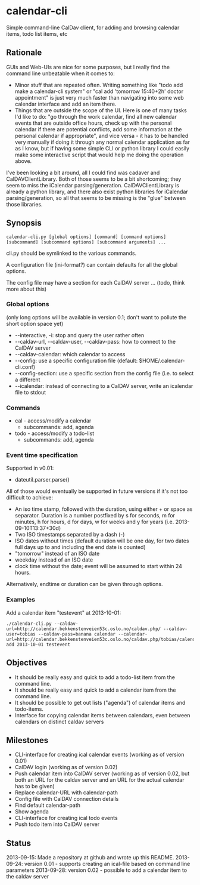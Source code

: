 calendar-cli
============

Simple command-line CalDav client, for adding and browsing calendar items, todo list items, etc

Rationale
---------

GUIs and Web-UIs are nice for some purposes, but I really find the command line unbeatable when it comes to:

* Minor stuff that are repeated often.  Writing something like "todo add make a calendar-cli system" or "cal add 'tomorrow 15:40+2h' doctor appointment" is just very much faster than navigating into some web calendar interface and add an item there.
* Things that are outside the scope of the UI.  Here is one of many tasks I'd like to do: "go through the work calendar, find all new calendar events that are outside office hours, check up with the personal calendar if there are potential conflicts, add some information at the personal calendar if appropriate", and vice versa - it has to be handled very manually if doing it through any normal calendar application as far as I know, but if having some simple CLI or python library I could easily make some interactive script that would help me doing the operation above.

I've been looking a bit around, all I could find was cadaver and CalDAVClientLibrary.  Both of those seems to be a bit shortcoming; they seem to miss the iCalendar parsing/generation.  CalDAVClientLibrary is already a python library, and there also exist python libraries for iCalendar parsing/generation, so all that seems to be missing is the "glue" between those libraries.

Synopsis
--------

    calendar-cli.py [global options] [command] [command options] [subcommand] [subcommand options] [subcommand arguments] ...

cli.py should be symlinked to the various commands.

A configuration file (ini-format?) can contain defaults for all the global options.

The config file may have a section for each CalDAV server ... (todo, think more about this)

### Global options

(only long options will be available in version 0.1; don't want to pollute the short option space yet)

* --interactive, -i: stop and query the user rather often
* --caldav-url, --caldav-user, --caldav-pass: how to connect to the CalDAV server
* --caldav-calendar: which calendar to access
* --config: use a specific configuration file (default: $HOME/.calendar-cli.conf)
* --config-section: use a specific section from the config file (i.e. to select a different 
* --icalendar: instead of connecting to a CalDAV server, write an icalendar file to stdout

### Commands

* cal - access/modify a calendar
    * subcommands: add, agenda
* todo - access/modify a todo-list
    * subcommands: add, agenda

### Event time specification

Supported in v0.01:

* dateutil.parser.parse()

All of those would eventually be supported in future versions if it's not too difficult to achieve:

* An iso time stamp, followed with the duration, using either + or space as separator.  Duration is a number postfixed by s for seconds, m for minutes, h for hours, d for days, w for weeks and y for years (i.e. 2013-09-10T13:37+30d)
* Two ISO timestamps separated by a dash (-)
* ISO dates without times (default duration will be one day, for two dates full days up to and including the end date is counted)
* "tomorrow" instead of an ISO date
* weekday instead of an ISO date
* clock time without the date; event will be assumed to start within 24 hours.

Alternatively, endtime or duration can be given through options.

### Examples

Add a calendar item "testevent" at 2013-10-01:

    ./calendar-cli.py --caldav-url=http://calendar.bekkenstenveien53c.oslo.no/caldav.php/ --caldav-user=tobias --caldav-pass=banana calendar --calendar-url=http://calendar.bekkenstenveien53c.oslo.no/caldav.php/tobias/calendar/ add 2013-10-01 testevent

Objectives
----------

* It should be really easy and quick to add a todo-list item from the command line.
* It should be really easy and quick to add a calendar item from the command line.
* It should be possible to get out lists ("agenda") of calendar items and todo-items.
* Interface for copying calendar items between calendars, even between calendars on distinct caldav servers

Milestones
----------

* CLI-interface for creating ical calendar events (working as of version 0.01)
* CalDAV login (working as of version 0.02)
* Push calendar item into CalDAV server (working as of version 0.02, but both an URL for the caldav server and an URL for the actual calendar has to be given)
* Replace calendar-URL with calendar-path
* Config file with CalDAV connection details
* Find default calendar-path
* Show agenda
* CLI-interface for creating ical todo events
* Push todo item into CalDAV server

Status
------

2013-09-15: Made a repository at github and wrote up this README.
2013-09-24: version 0.01 - supports creating an ical-file based on command line parameters
2013-09-28: version 0.02 - possible to add a calendar item to the caldav server
